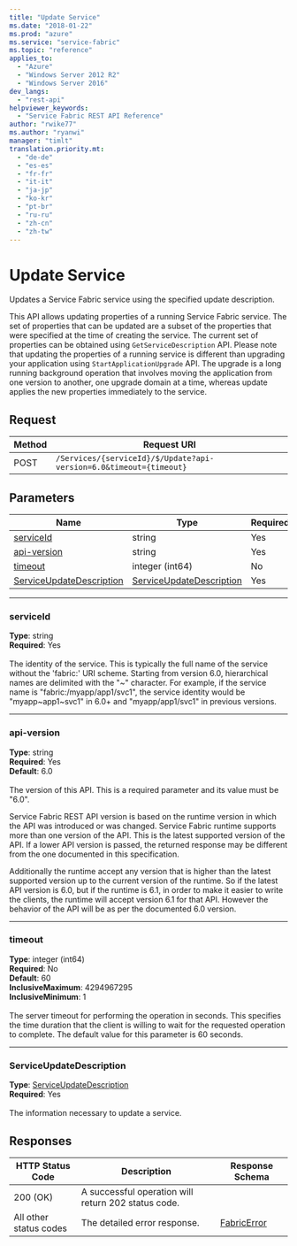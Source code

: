 ```yaml
---
title: "Update Service"
ms.date: "2018-01-22"
ms.prod: "azure"
ms.service: "service-fabric"
ms.topic: "reference"
applies_to: 
  - "Azure"
  - "Windows Server 2012 R2"
  - "Windows Server 2016"
dev_langs: 
  - "rest-api"
helpviewer_keywords: 
  - "Service Fabric REST API Reference"
author: "rwike77"
ms.author: "ryanwi"
manager: "timlt"
translation.priority.mt: 
  - "de-de"
  - "es-es"
  - "fr-fr"
  - "it-it"
  - "ja-jp"
  - "ko-kr"
  - "pt-br"
  - "ru-ru"
  - "zh-cn"
  - "zh-tw"
---
```

# Update Service
Updates a Service Fabric service using the specified update description.

This API allows updating properties of a running Service Fabric service. The set of properties that can be updated are a subset of the properties that were specified at the time of creating the service. The current set of properties can be obtained using `GetServiceDescription` API. Please note that updating the properties of a running service is different than upgrading your application using `StartApplicationUpgrade` API. The upgrade is a long running background operation that involves moving the application from one version to another, one upgrade domain at a time, whereas update applies the new properties immediately to the service.

## Request
| Method | Request URI |
| ------ | ----------- |
| POST | `/Services/{serviceId}/$/Update?api-version=6.0&timeout={timeout}` |


## Parameters
| Name | Type | Required | Location |
| --- | --- | --- | --- |
| [serviceId](#serviceid) | string | Yes | Path |
| [api-version](#api-version) | string | Yes | Query |
| [timeout](#timeout) | integer (int64) | No | Query |
| [ServiceUpdateDescription](#serviceupdatedescription) | [ServiceUpdateDescription](sfclient-v61-model-serviceupdatedescription.md) | Yes | Body |

____
### serviceId
__Type__: string <br/>
__Required__: Yes<br/>
<br/>
The identity of the service. This is typically the full name of the service without the 'fabric:' URI scheme.
Starting from version 6.0, hierarchical names are delimited with the "~" character.
For example, if the service name is "fabric:/myapp/app1/svc1", the service identity would be "myapp~app1~svc1" in 6.0+ and "myapp/app1/svc1" in previous versions.


____
### api-version
__Type__: string <br/>
__Required__: Yes<br/>
__Default__: 6.0 <br/>
<br/>
The version of this API. This is a required parameter and its value must be "6.0".

Service Fabric REST API version is based on the runtime version in which the API was introduced or was changed. Service Fabric runtime supports more than one version of the API. This is the latest supported version of the API. If a lower API version is passed, the returned response may be different from the one documented in this specification.

Additionally the runtime accept any version that is higher than the latest supported version up to the current version of the runtime. So if the latest API version is 6.0, but if the runtime is 6.1, in order to make it easier to write the clients, the runtime will accept version 6.1 for that API. However the behavior of the API will be as per the documented 6.0 version.


____
### timeout
__Type__: integer (int64) <br/>
__Required__: No<br/>
__Default__: 60 <br/>
__InclusiveMaximum__: 4294967295 <br/>
__InclusiveMinimum__: 1 <br/>
<br/>
The server timeout for performing the operation in seconds. This specifies the time duration that the client is willing to wait for the requested operation to complete. The default value for this parameter is 60 seconds.

____
### ServiceUpdateDescription
__Type__: [ServiceUpdateDescription](sfclient-v61-model-serviceupdatedescription.md) <br/>
__Required__: Yes<br/>
<br/>
The information necessary to update a service.

## Responses

| HTTP Status Code | Description | Response Schema |
| --- | --- | --- |
| 200 (OK) | A successful operation will return 202 status code.<br/> |  |
| All other status codes | The detailed error response.<br/> | [FabricError](sfclient-v61-model-fabricerror.md) |
